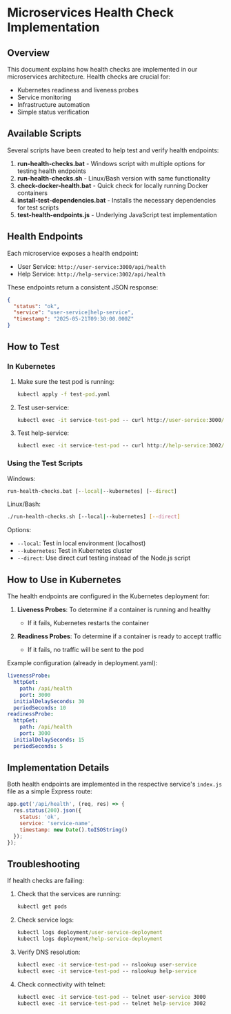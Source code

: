# Microservices Health Check Implementation

## Overview

This document explains how health checks are implemented in our microservices architecture. Health checks are crucial for:

- Kubernetes readiness and liveness probes
- Service monitoring
- Infrastructure automation
- Simple status verification

## Available Scripts

Several scripts have been created to help test and verify health endpoints:

1. **run-health-checks.bat** - Windows script with multiple options for testing health endpoints
2. **run-health-checks.sh** - Linux/Bash version with same functionality
3. **check-docker-health.bat** - Quick check for locally running Docker containers
4. **install-test-dependencies.bat** - Installs the necessary dependencies for test scripts
5. **test-health-endpoints.js** - Underlying JavaScript test implementation

## Health Endpoints

Each microservice exposes a health endpoint:

- User Service: `http://user-service:3000/api/health`
- Help Service: `http://help-service:3002/api/health`

These endpoints return a consistent JSON response:

```json
{
  "status": "ok",
  "service": "user-service|help-service",
  "timestamp": "2025-05-21T09:30:00.000Z"
}
```

## How to Test

### In Kubernetes

1. Make sure the test pod is running:
   ```cmd
   kubectl apply -f test-pod.yaml
   ```

2. Test user-service:
   ```cmd
   kubectl exec -it service-test-pod -- curl http://user-service:3000/api/health
   ```

3. Test help-service:
   ```cmd
   kubectl exec -it service-test-pod -- curl http://help-service:3002/api/health
   ```

### Using the Test Scripts

Windows:
```cmd
run-health-checks.bat [--local|--kubernetes] [--direct]
```

Linux/Bash:
```bash
./run-health-checks.sh [--local|--kubernetes] [--direct]
```

Options:
- `--local`: Test in local environment (localhost)
- `--kubernetes`: Test in Kubernetes cluster
- `--direct`: Use direct curl testing instead of the Node.js script

## How to Use in Kubernetes

The health endpoints are configured in the Kubernetes deployment for:

1. **Liveness Probes**: To determine if a container is running and healthy
   - If it fails, Kubernetes restarts the container

2. **Readiness Probes**: To determine if a container is ready to accept traffic
   - If it fails, no traffic will be sent to the pod

Example configuration (already in deployment.yaml):

```yaml
livenessProbe:
  httpGet:
    path: /api/health
    port: 3000
  initialDelaySeconds: 30
  periodSeconds: 10
readinessProbe:
  httpGet:
    path: /api/health
    port: 3000
  initialDelaySeconds: 15
  periodSeconds: 5
```

## Implementation Details

Both health endpoints are implemented in the respective service's `index.js` file as a simple Express route:

```javascript
app.get('/api/health', (req, res) => {
  res.status(200).json({
    status: 'ok',
    service: 'service-name',
    timestamp: new Date().toISOString()
  });
});
```

## Troubleshooting

If health checks are failing:

1. Check that the services are running:
   ```cmd
   kubectl get pods
   ```

2. Check service logs:
   ```cmd
   kubectl logs deployment/user-service-deployment
   kubectl logs deployment/help-service-deployment
   ```

3. Verify DNS resolution:
   ```cmd
   kubectl exec -it service-test-pod -- nslookup user-service
   kubectl exec -it service-test-pod -- nslookup help-service
   ```

4. Check connectivity with telnet:
   ```cmd
   kubectl exec -it service-test-pod -- telnet user-service 3000
   kubectl exec -it service-test-pod -- telnet help-service 3002
   ```
